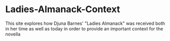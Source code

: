 # Ladies-Almanack-Context
This site explores how Djuna Barnes' "Ladies Almanack" was received both in her time as well as today in order to provide an important context for the novella
